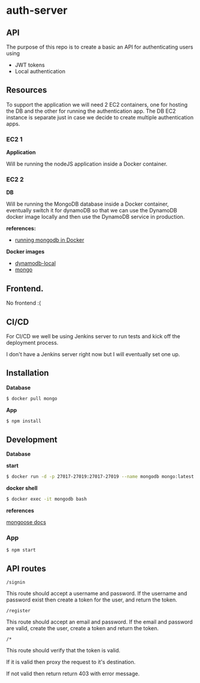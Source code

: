 # auth-server

## API

The purpose of this repo is to create a basic an API for authenticating users
using 

- JWT tokens
- Local authentication

## Resources

To support the application we will need 2 EC2 containers, one for hosting the DB
and the other for running the authentication app. The DB EC2 instance is 
separate just in case we decide to create multiple authentication apps.

### EC2 1

**Application**

 Will be running the nodeJS application inside a Docker container.


### EC2 2

**DB**

Will be running the MongoDB database inside a Docker container, eventually
switch it for dynamoDB so that we can use the DynamoDB docker image locally
and then use the DynamoDB service in production.

**references:**

- [running mongodb in Docker](https://www.thepolyglotdeveloper.com/2019/01/getting-started-mongodb-docker-container-deployment/)


**Docker images**

- [dynamodb-local](https://hub.docker.com/r/amazon/dynamodb-local/ )
- [mongo](https://hub.docker.com/_/mongo)

## Frontend.

No frontend :(

## CI/CD

For CI/CD we well be using Jenkins server to run tests and kick off the
deployment process.

I don't have a Jenkins server right now but I will eventually set one up.

## Installation

**Database**

```bash
$ docker pull mongo
```

**App**

```bash
$ npm install
```

## Development

**Database**

**start**

```bash
$ docker run -d -p 27017-27019:27017-27019 --name mongodb mongo:latest
```

**docker shell**

```bash
$ docker exec -it mongodb bash
```

**references**

[mongoose docs](https://mongoosejs.com/docs/connections.html)

### App


```
$ npm start
```

## API routes

`/signin`
  
  This route should accept a username and password. If the username and password
  exist then create a token for the user, and return the token.

`/register`

  This route should accept an email and password. If the email and password are
  valid, create the user, create a token and return the token.

  `/*`

  This route should verify that the token is valid.

  If it is valid then proxy the request to it's destination.

  If not valid then return return 403 with error message.
